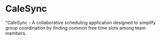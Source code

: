 # CaleSync
"CaleSync - A collaborative scheduling application designed to simplify group coordination by finding common free time slots among team members.
